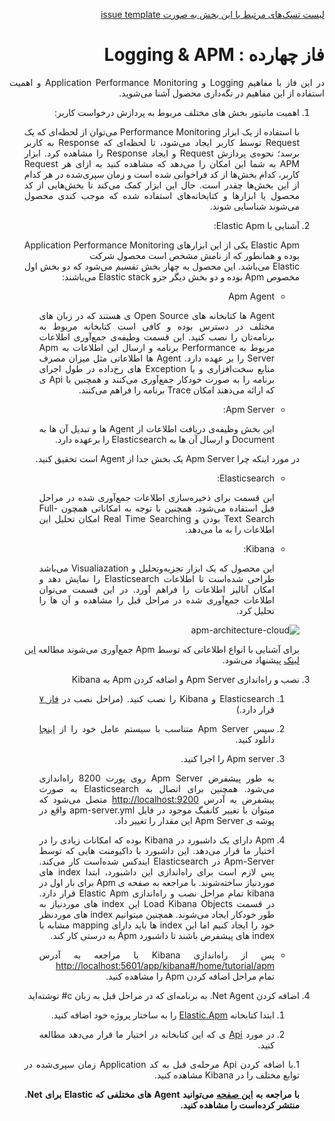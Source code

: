 <div dir="rtl" align='justify'>

[لیست تسک‌های مرتبط با این بخش به صورت issue template](./issue-template-Phase14.md)

#  فاز چهارده : Logging & APM

در این فاز با مفاهیم
Logging
و
Application Performance Monitoring
و اهمیت استفاده از این مفاهیم در نگه‌داری محصول آشنا می‌شوید.  

1. اهمیت مانیتور بخش های مختلف مربوط به پردازش درخواست کاربر:

    با استفاده از یک ابزار
    Performance Monitoring
    می‌توان از لحظه‌ای که یک 
    Request
    توسط کاربر ایجاد می‌شود، تا لحظه‌ای که 
    Response
    به کاربر برسد؛ نحوه‌ی پردازش 
    Request
    و ایجاد
    Response
    را مشاهده کرد. ابزار
    APM
    به شما این امکان را می‌دهد که مشاهده کنید به ازای هر
    Request
    کاربر، کدام بخش‌ها از کد فراخوانی شده است و زمان سپری‌شده در هر کدام از این بخش‌ها چقدر است. حال این ابزار کمک می‌کند تا بخش‌هایی از کد محصول یا ابزار‌ها و کتابخانه‌های استفاده شده که موجب کندی محصول می‌شوند شناسایی شوند.

1.  آشنایی با 
    Elastic Apm:
  
    Elastic Apm
    یکی از این ابزارهای
    Application Performance Monitoring
    بوده و همانطور که از نامش مشخص است محصول شرکت  
    Elastic 
    می‌باشد.
    این محصول به چهار بخش تقسیم می‌شود که دو بخش اول مخصوص
    Apm
    بوده و دو بخش دیگر جزو 
    Elastic stack
    می‌باشند:
    
    
    * Apm Agent
    
        Agent 
        ها کتابخانه های
        Open Source
        ی هستند که در زبان های مختلف در دسترس بوده و کافی است کتابخانه مربوط به برنامه‌تان را نصب کنید.
        این قسمت وطیفه‌ی جمع‌آوری اطلاعات مربوط به
        Performance
        برنامه و ارسال این اطلاعات به 
        Apm Server
        را بر عهده دارد. 
        Agent
        ها اطلاعاتی مثل میزان مصرف منابع سخت‌افزاری و یا 
        Exception 
        های رخ‌داده در طول اجرای برنامه را به صورت خودکار جمع‌آوری می‌کنند و همچنین با 
        Api
        ی که ارائه می‌دهند امکان 
        Trace
        برنامه را فراهم می‌کنند.
    
    
    * Apm Server:
    
        این بخش وظیفه‌ی دریافت اطلاعات از 
        Agent
        ها و تبدیل آن ها به
        Document
        و ارسال آن ها به 
        Elasticsearch
        را بر‌عهده دارد.
    
    در مورد اینکه چرا 
    Apm Server
    یک بخش جدا از
    Agent
    است تحقیق کنید.
    
    * Elasticsearch:
    
        این قسمت برای ذخیره‌سازی اطلاعات جمع‌آوری شده در مراحل قبل استفاده می‌شود. همچنین با توجه به امکاناتی همچون
        Full-Text Search
        بودن و
        Real Time Searching
        امکان تحلیل این اطلاعات را به ما می‌دهد.
        
    * Kibana:
    
        این محصول که یک ابزار تجزیه‌و‌تحلیل و 
        Visualiazation
        می‌باشد طراحی شده‌است تا اطلاعات
        Elasticsearch
        را نمایش دهد و امکان آنالیز اطلاعات را فراهم آورد.
        در این قسمت می‌توان اطلاعات جمع‌آوری شده در مراحل قبل را مشاهده و آن ها را تحلیل کرد.
       
       
    ![apm-architecture-cloud](https://www.elastic.co/guide/en/apm/get-started/current/images/apm-architecture-cloud.png) 
    
    برای آشنایی با انواع اطلاعاتی که توسط
    Apm
    جمع‌آوری می‌شوند مطالعه
    [این لینک](https://www.elastic.co/guide/en/apm/get-started/current/apm-data-model.html)
    پیشنهاد می‌شود. 

1. نصب و راه‌اندازی 
Apm Server
و اضافه کردن 
Apm
به
Kibana

    1. Elasticsearch 
    و 
    Kibana
    را نصب کنید.
    (مراحل نصب در 
    [فاز ۷](../Phase07-Elasticsearch/Phase07-Elasticsearch.md)
    قرار دارد.)
    
    1. سپس 
    Apm Server
    متناسب با سیستم عامل خود را از
    [اینجا](https://www.elastic.co/downloads/apm)
    دانلود کنید.
    
    1. Apm server
    را اجرا کنید.
    
        به طور پیشفرض
        Apm Server
        روی پورت 8200 راه‌اندازی می‌شود.
        همچنین برای اتصال به 
        Elasticsearch
         به صورت پیشفرض به آدرس
        [http://localhost:9200](http://localhost:9200/) 
        متصل می‌شود که میتوان با تغییر کانفیگ موجود در فایل
        apm-server.yml
        واقع در پوشه ی
        Apm Server
        این مقدار را تغییر داد.
        
    1. Apm
    دارای یک داشبورد در 
    Kibana
    بوده که امکانات زیادی را در اختیار ما قرار می‌دهد. این داشبورد با داکیومنت هایی که توسط
    Apm-Server
    در 
    Elasticsearch
    ایندکس شده‌است کار می‌کند. پس لازم است برای راه‌اندازی این داشبورد، ابتدا 
    index
    های موردنیاز ساخته‌شوند.
    با مراجعه به صفحه‌ ی 
    Apm 
    برای بار اول در
    kibana
    تمام مراحل نصب و راه‌اندازی 
    Elastic Apm
    قرار دارد. در قسمت 
    Load Kibana Objects
    این 
    index
    های موردنیاز به طور خودکار ایجاد می‌شوند.
    همچنین میتوانیم 
    index 
    های موردنظر خود را ایجاد کنیم اما این 
    index 
    ها باید دارای
    mapping
    مشابه با 
    index
    های پیشفرض باشند تا داشبورد 
    Apm 
    به درستی کار کند.
    
    * پس از راه‌اندازی 
    Kibana
    با مراجعه به آدرس
    [http://localhost:5601/app/kibana#/home/tutorial/apm](http://localhost:5601/app/kibana#/home/tutorial/apm)
    تمام مراحل اضافه کردن 
    Apm
    را مشاهده کنید.
    
1. اضافه کردن 
Net Agent.
به برنامه‌ای که در مراحل قبل به زبان
c#
نوشته‌اید
    
    1. ابتدا کتابخانه 
    [Elastic.Apm](https://www.nuget.org/packages/Elastic.Apm)
    را به ساختار پروژه خود اضافه کنید.
    
    1. در مورد 
    [Api](https://www.elastic.co/guide/en/apm/agent/dotnet/current/public-api.html)
    ی که این کتابخانه در اختیار ما قرار می‌دهد مطالعه کنید.
    
    1.با اضافه کردن
    Api
    مرحله‌ی قبل به کد 
    Application
    زمان سپری‌شده در توابع مختلف را در 
    Kibana
    مشاهده کنید.
    
    __با مراجعه به
    [این صفحه](https://www.elastic.co/guide/en/apm/agent/dotnet/current/setup.html)
    می‌توانید 
    Agent
    های مختلفی که 
    Elastic
    برای
    Net.
    منتشر کرده‌است را مشاهده کنید.__
    
    
</div>
